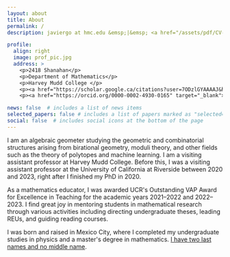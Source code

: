 ```yaml
---
layout: about
title: About
permalink: /
description: javiergo at hmc.edu &emsp;|&emsp; <a href="/assets/pdf/CV-JavierGA-24.pdf" target="_blank"><b>CV (2024)</b></a> (<a href="/assets/pdf/CV-esp-feb23.pdf" target="_blank"><b>espa&ntildeol (2023)</b></a>) 

profile:
  align: right
  image: prof_pic.jpg
  address: >
    <p>2418 Shanahan</p>
    <p>Department of Mathematics</p>
    <p>Harvey Mudd College </p>	
    <p><a href="https://scholar.google.ca/citations?user=7ODzlGYAAAAJ&hl=en" target="_blank">Google Scholar</a></p>
    <p><a href="https://orcid.org/0000-0002-4930-0165" target="_blank">ORCiD</a></p>

news: false  # includes a list of news items
selected_papers: false # includes a list of papers marked as "selected={true}"
social: false  # includes social icons at the bottom of the page
---
```


I am an algebraic geometer studying the geometric and combinatorial structures arising from birational geometry, moduli theory, and other fields such as the theory of polytopes and machine learning. I am a visiting assistant professor at Harvey Mudd College. Before this, I was a visiting assistant professor at the University of California at Riverside between 2020 and 2023, right after I finished my PhD in 2020.

As a mathematics educator, I was awarded UCR's Outstanding VAP Award for Excellence in Teaching for the academic years 2021–2022 and 2022–2023. I find great joy in mentoring students in mathematical research through various activities including directing undergraduate theses, leading REUs, and guiding reading courses.

I was born and raised in Mexico City, where I completed my undergraduate studies in physics and a master's degree in mathematics. <a href = "https://en.wikipedia.org/wiki/Naming_customs_of_Hispanic_America">I have two last names and no middle name</a>.
